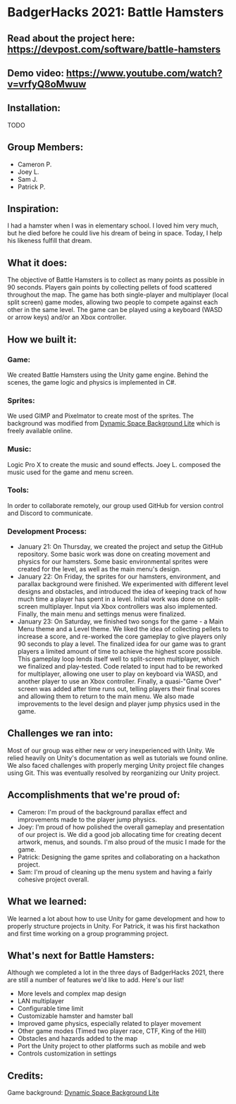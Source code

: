 # BadgerHacks 2021: Battle Hamsters

## Read about the project here: https://devpost.com/software/battle-hamsters

## Demo video: https://www.youtube.com/watch?v=vrfyQ8oMwuw

## Installation:
TODO

## Group Members:
- Cameron P.
- Joey L.
- Sam J.
- Patrick P.

## Inspiration:
I had a hamster when I was in elementary school. I loved him very much, but he died before he could live his dream of being in space. Today, I help his likeness fulfill that dream.

## What it does:
The objective of Battle Hamsters is to collect as many points as possible in 90 seconds. Players gain points by collecting pellets of food scattered throughout the map. The game has both single-player and multiplayer (local split screen) game modes, allowing two people to compete against each other in the same level. The game can be played using a keyboard (WASD or arrow keys) and/or an Xbox controller.

## How we built it:

### Game:
We created Battle Hamsters using the Unity game engine. Behind the scenes, the game logic and physics is implemented in C#. 

### Sprites: 
We used GIMP and Pixelmator to create most of the sprites. The background was modified from [Dynamic Space Background Lite](https://dinvstudio.itch.io/dynamic-space-background-lite-free) which is freely available online.

### Music: 
Logic Pro X to create the music and sound effects. Joey L. composed the music used for the game and menu screen.

### Tools:
In order to collaborate remotely, our group used GitHub for version control and Discord to communicate.

### Development Process:
- January 21: On Thursday, we created the project and setup the GitHub repository. Some basic work was done on creating movement and physics for our hamsters. Some basic environmental sprites were created for the level, as well as the main menu's design.
- January 22: On Friday, the sprites for our hamsters, environment, and parallax background were finished. We experimented with different level designs and obstacles, and introduced the idea of keeping track of how much time a player has spent in a level. Initial work was done on split-screen multiplayer. Input via Xbox controllers was also implemented. Finally, the main menu and settings menus were finalized.
- January 23: On Saturday, we finished two songs for the game - a Main Menu theme and a Level theme. We liked the idea of collecting pellets to increase a score, and re-worked the core gameplay to give players only 90 seconds to play a level. The finalized idea for our game was to grant players a limited amount of time to achieve the highest score possible. This gameplay loop lends itself well to split-screen multiplayer, which we finalized and play-tested. Code related to input had to be reworked for multiplayer, allowing one user to play on keyboard via WASD, and another player to use an Xbox controller. Finally, a quasi-"Game Over" screen was added after time runs out, telling players their final scores and allowing them to return to the main menu. We also made improvements to the level design and player jump physics used in the game.

## Challenges we ran into:
Most of our group was either new or very inexperienced with Unity. We relied heavily on Unity's documentation as well as tutorials we found online. We also faced challenges with properly merging Unity project file changes using Git. This was eventually resolved by reorganizing our Unity project.

## Accomplishments that we're proud of:

- Cameron: I'm proud of the background parallax effect and improvements made to the player jump physics.
- Joey: I'm proud of how polished the overall gameplay and presentation of our project is. We did a good job allocating time for creating decent artwork, menus, and sounds. I'm also proud of the music I made for the game.
- Patrick: Designing the game sprites and collaborating on a hackathon project.
- Sam: I'm proud of cleaning up the menu system and having a fairly cohesive project overall.

## What we learned:
We learned a lot about how to use Unity for game development and how to properly structure projects in Unity. For Patrick, it was his first hackathon and first time working on a group programming project.

## What's next for Battle Hamsters:
Although we completed a lot in the three days of BadgerHacks 2021, there are still a number of features we'd like to add. Here's our list!

- More levels and complex map design
- LAN multiplayer
- Configurable time limit
- Customizable hamster and hamster ball
- Improved game physics, especially related to player movement
- Other game modes (Timed two player race, CTF, King of the Hill)
- Obstacles and hazards added to the map
- Port the Unity project to other platforms such as mobile and web
- Controls customization in settings

## Credits:
Game background: [Dynamic Space Background Lite](https://dinvstudio.itch.io/dynamic-space-background-lite-free)
